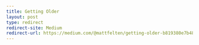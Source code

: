 ```yaml
---
title: Getting Older
layout: post
type: redirect
redirect-site: Medium
redirect-url: https://medium.com/@mattfelten/getting-older-b819380e7b48
---
```

